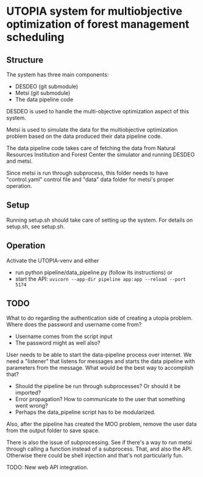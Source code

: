 # UTOPIA system for multiobjective optimization of forest management scheduling

## Structure
The system has three main components:
* DESDEO (git submodule)
* Metsi (git submodule)
* The data pipeline code

DESDEO is used to handle the multi-objective optimization aspect of this system.

Metsi is used to simulate the data for the multiobjective optimization problem based on the data produced their data pipeline code.

The data pipeline code takes care of fetching the data from Natural Resources Institution and Forest Center the simulator and running DESDEO and metsi.

Since metsi is run through subprocess, this folder needs to have "control.yaml" control file and "data" data folder for metsi's proper operation.

## Setup
Running setup.sh should take care of setting up the system. For details on setup.sh, see setup.sh.

## Operation
Activate the UTOPIA-venv and either 
* run python pipeline/data_pipeline.py (follow its instructions) or 
* start the API: ```uvicorn --app-dir pipeline app:app --reload --port 5174```

## TODO
What to do regarding the authentication side of creating a utopia problem. Where does the password and username come from?
* Username comes from the script input
* The password might as well also?

User needs to be able to start the data-pipeline process over internet. We need a "listener" that listens for messages and starts the data pipeline with parameters from the message. What would be the best way to accomplish that?
* Should the pipeline be run through subprocesses? Or should it be imported?
* Error propagation? How to communicate to the user that something went wrong?
* Perhaps the data_pipeline script has to be modularized.

Also, after the pipeline has created the MOO problem, remove the user data from the output folder to save space.

There is also the issue of subprocessing. See if there's a way to run metsi through calling a function instead of a subprocess. That, and also the API. Otherwise there could be shell injection and that's not particularly fun.

TODO: New web API integration.
